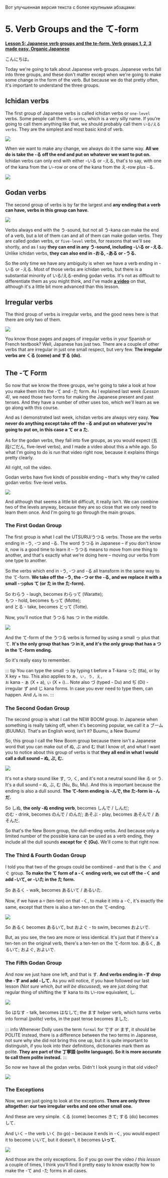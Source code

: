 Вот улучшенная версия текста с более крупными абзацами:

# **5. Verb Groups and the て-form**

[**Lesson 5: Japanese verb groups and the te-form. Verb groups 1, 2, 3 made easy. Organic Japanese**](https://www.youtube.com/watch?v=GzEVLMDC8nw&list=PLg9uYxuZf8x_A-vcqqyOFZu06WlhnypWj&index=5)

こんにちは。

Today we're going to talk about Japanese verb groups. Japanese verbs fall into three groups, and these don't matter except when we're going to make some change in the form of the verb. But because we do that pretty often, it's important to understand the three groups.

## Ichidan verbs

The first group of Japanese verbs is called ichidan verbs or <code>one-level</code> verbs. Some people call them <code>る-verbs</code>, which is a very silly name. If you're going to call them anything like that, we should probably call them <code>いる/える verbs</code>. They are the simplest and most basic kind of verb.

![](media/image537.png)

When we want to make any change, we always do it the same way. **All we do is take the -る off the end and put on whatever we want to put on.** Ichidan verbs can only end with either -いる or -える, that's to say, with one of the kana from the い-row or one of the kana from the え-row plus -る.

![](media/image910.png)

## Godan verbs

The second group of verbs is by far the largest and **any ending that a verb can have, verbs in this group can have.**

![](media/image300.png)

Verbs always end with the う-sound, but not all う-kana can make the end of a verb, but a lot of them can and all of them can make godan verbs. They are called godan verbs, or <code>five-level</code> verbs, for reasons that we'll see shortly, and as I say **they can end in any う-sound, including -いる or -える.** Unlike ichidan verbs, **they can also end in -おる, -ある or -うる.**

So the only time we have any ambiguity is when we have a verb ending in -いる or -える. Most of those verbs are ichidan verbs, but there is a substantial minority of いる/える-ending godan verbs. It's not as difficult to differentiate them as you might think, and I've made [**a video**](https://www.youtube.com/watch?v=VDmaSJ4s6Qo) on that, although it's a little bit more advanced than this lesson.

## Irregular verbs

The third group of verbs is irregular verbs, and the good news here is that there are only two of them.

![](media/image565.png)

You know those pages and pages of irregular verbs in your Spanish or French textbook? Well, Japanese has just two. There are a couple of other verbs that are irregular in just one small respect, but very few. **The irregular verbs are くる (come) and する (do).**

## The -て Form

So now that we know the three groups, we're going to take a look at how you make them into the -て and -た form. As I explained last week *(Lesson 4)*, we need those two forms for making the Japanese present and past tenses. And they have a number of other uses too, which we'll learn as we go along with this course.

And as I demonstrated last week, ichidan verbs are always very easy. **You never do anything except take off the -る and put on whatever you're going to put on, in this case a て or a た.**

As for the godan verbs, they fall into five groups, as you would expect (五段/ごだん, five-level verbs), and I made a video about this a while ago. So what I'm going to do is run that video right now, because it explains things pretty clearly.

All right, roll the video.

Godan verbs have five kinds of possible ending – that's why they're called godan verbs: five-level verbs.

![](media/image897.png)

And although that seems a little bit difficult, it really isn't. We can combine two of the levels anyway, because they are so close that we only need to learn them once. And I'm going to go through the main groups.

### The First Godan Group

The first group is what I call the UTSURU/うつる verbs. Those are the verbs ending in -う, -つ and -る. The word うつる in Japanese – if you don't know it, now is a good time to learn it – うつる means to move from one thing to another, and that's exactly what we're doing here – moving our verbs from one type to another.

So the verbs which end in -う, -つ and -る all transform in the same way to the て-form. **We take off the -う, the -つ or the -る, and we replace it with a small -っplus て (or た in the た-form).**

So わらう - laugh, becomes わらって (Waratte);  
もつ - hold, becomes もって (Motte);  
and とる - take, becomes とって (Totte).

Now, you'll notice that うつる has つ in the middle.

![](media/image994.png)

And the て-form of the うつる verbs is formed by using a small っ plus that て. **It's the only group that has つ in it, and it's the only group that has a つ in the て-form ending.**  

So it's really easy to remember.

::: tip
You can type the small っ by typing t before a T-kana った (tta), or by X key + tsu. This also applies to <code>あ, い, う, え, お</code> kana - ぁ (X + a), ぃ (X + i)... Note also づ (typed - Du) and ぢ (Di) - irregular ず and じ kana forms. In case you ever need to type them, can happen. And ん is <code>nn</code>.
:::

### The Second Godan Group

The second group is what I call the NEW BOOM group. In Japanese when something is really taking off, when it's becoming popular, we call it a ブーム (BUUMU). That's an English word, isn't it? Buumu, a New Buumu!

So, this group I call the New Boom group because there isn't a Japanese word that you can make out of ぬ, ぶ and む that I know of, and what I want you to notice about this group of verbs is that **they all end in what I would call a dull sound – ぬ, ぶ, む.**

![](media/image35.png)

It's not a sharp sound like す, つ, く, and it's not a neutral sound like る or う. It's a dull sound – ぬ, ぶ, む (Nu, Bu, Mu). And this is important because the ending is also a dull sound. **The て-form ending is -んで, the た-form is -んだ.**

So しぬ, **the only -ぬ ending verb**, becomes しんで / しんだ;  
のむ - drink, becomes のんで / のんだ; あそぶ - play, becomes あそんで / あそんだ.

So that's the New Boom group, the dull-ending verbs. And because only a limited number of the possible kana can be used as a verb ending, they include all the dull sounds **except for ぐ (Gu).** We'll come to that right now.

### The Third & Fourth Godan Group

I told you that two of the groups could be combined - and that is the く and ぐ group. **To make the て form of a -く ending verb, we cut off the -く and add -いて, or -いた in the た form.**

So あるく - walk, becomes あるいて / あるいた.

Now, if we have a〃(ten-ten) on that -く, to make it into a -ぐ, it's exactly the same, except that there is also a ten-ten on the て-ending.

![](media/image459.png)

So あるく becomes あるいて, but およぐ - to swim, becomes およいで.

But, as you see, the two are more or less identical. It's just that if there's a ten-ten on the original verb, there's a ten-ten on the て-form too. あるく, あるいて; およぐ, およいで.

### The Fifth Godan Group

And now we just have one left, and that is す. **And verbs ending in -す drop the -す and add -して.** As you will notice, if you have followed our last lesson *(Not sure which, but will be discussed),* we are just doing that regular thing of shifting the す kana to its い-row equivalent, し.

![](media/image491.png)

So はなす - talk, becomes はなして; the ます helper verb, which turns verbs into formal *(polite)* verbs, in the past tense becomes ました.

::: info
Whenever Dolly uses the term <code>formal</code> for です or ます, it should be POLITE instead, there is a difference between the two terms in Japanese, not sure why she did not bring this one up, but it is quite important to distinguish, if you look into their definitions, dictionaries mark them as polite. **They are part of the 丁寧語 (polite language). So it is more accurate to call them polite instead.**
:::

So now we have all the godan verbs. Didn't I look young in that old video?

![](media/image94.png)

### The Exceptions 

Now, we are just going to look at the exceptions. **There are only three altogether: our two irregular verbs and one other small one.**

And these are very simple. くる (come) becomes きて; する (do) becomes して.

And いく – the verb いく (to go) – because it ends in -く, you would expect it to become いいて, but it doesn't, it becomes **いって**.

![](media/image1057.png)

And those are the only exceptions. So if you go over the video / *this lesson* a couple of times, I think you'll find it pretty easy to know exactly how to make the -て and -た forms in all cases.